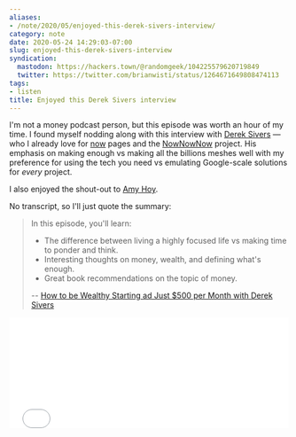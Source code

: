 ```yaml
---
aliases:
- /note/2020/05/enjoyed-this-derek-sivers-interview/
category: note
date: 2020-05-24 14:29:03-07:00
slug: enjoyed-this-derek-sivers-interview
syndication:
  mastodon: https://hackers.town/@randomgeek/104225579620719849
  twitter: https://twitter.com/brianwisti/status/1264671649808474113
tags:
- listen
title: Enjoyed this Derek Sivers interview
---
```


I'm not a money podcast person, but this episode was worth an hour of my time.
I found myself nodding along with this interview with [Derek Sivers](https://sivers.org) — who I already love for [now](../../../now.md) pages and the [NowNowNow](https://nownownow.com/) project. His emphasis on making enough vs making all the billions meshes well with my preference for using the tech you need vs emulating Google-scale solutions for *every* project.

I also enjoyed the shout-out to [Amy Hoy](https://stackingthebricks.com/).

No transcript, so I'll just quote the summary:

 > 
 > In this episode, you'll learn:
 > 
 > * The difference between living a highly focused life vs making time to ponder and think.
 > * Interesting thoughts on money, wealth, and defining what's enough.
 > * Great book recommendations on the topic of money.
 > 
 > -- [How to be Wealthy Starting ad Just $500 per Month with Derek Sivers](https://blog.runnymede.com/how-to-be-wealthy-starting-at-just-500-per-month-with-derek-sivers)

<div style="position: relative; padding-bottom: 200px; height: 0; overflow: hidden;">
  <iframe
    style="position: absolute; top: 0; left: 0; width: 100%; height: 100%; border: 0;"
    src="//html5-player.libsyn.com/embed/episode/id/14476502/height/90/theme/custom/thumbnail/yes/direction/backward/render-playlist/no/custom-color/008969/"
    scrolling="no"  allowfullscreen webkitallowfullscreen mozallowfullscreen oallowfullscreen
  msallowfullscreen></iframe>
</div>
